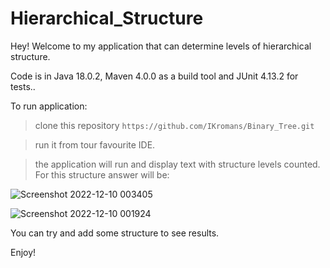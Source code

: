 # Hierarchical_Structure

Hey! Welcome to my application that can determine levels of hierarchical structure.

Code is in Java 18.0.2, Maven 4.0.0 as a build tool and JUnit 4.13.2 for tests..

To run application:

> clone this repository `https://github.com/IKromans/Binary_Tree.git`

> run it from tour favourite IDE.

> the application will run and display text with structure levels counted. For this structure answer will be:

![Screenshot 2022-12-10 003405](https://user-images.githubusercontent.com/66387211/206806428-f0d209a4-a587-457d-80fc-cc8d12bd85fb.jpg)

![Screenshot 2022-12-10 001924](https://user-images.githubusercontent.com/66387211/206804903-14420f71-d13d-4e87-abb7-5251ec1f6dc3.jpg)

You can try and add some structure to see results.

Enjoy!

